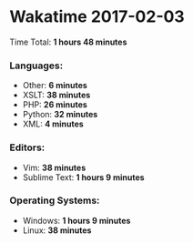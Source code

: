 # Wakatime 2017-02-03

Time Total: **1 hours 48 minutes**

### Languages:
- Other: **6 minutes** 
- XSLT: **38 minutes** 
- PHP: **26 minutes** 
- Python: **32 minutes** 
- XML: **4 minutes** 

### Editors:
- Vim: **38 minutes** 
- Sublime Text: **1 hours 9 minutes** 

### Operating Systems:
- Windows: **1 hours 9 minutes** 
- Linux: **38 minutes** 

